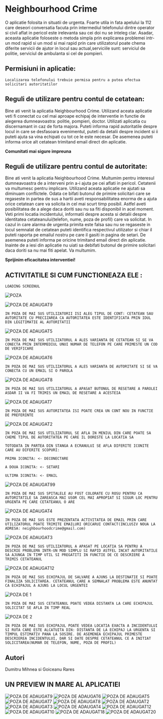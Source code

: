 # Neighbourhood Crime

 O aplicatie folosita in situatii de urgenta. Foarte utila in fata apelului la 112 care deseori conversatia facuta prin intermediul telefonului dintre operator si civil aflat in pericol este irelevanta sau cei doi nu se inteleg clar. Asadar, aceasta aplicatie foloseste o metoda simpla prin explicarea problemei intr-un mod rapid si un mod si mai rapid prin care utilizatorul poate chema diferite servicii de ajutor in locul sau actual,serviciile sunt: serviciul de politie, serviciul de ambulanta si
 cel de pompieri.
 
 ## Permisiuni in aplicatie:


```
Localizarea telefonului trebuie permisa pentru a putea efectua solicitari autoritatilor
```

 ## Reguli de utilizare pentru contul de cetatean:
 
 Bine ati venit la aplicatia Neighbourhood Crime. Utilizand aceata aplicatie veti fi conectat cu cel mai aproape echipaj de interventie in functie de alegerea dumneavoastra: politie, pompieri, doctor.
Utilizati aplicatia cu discernamant in caz de forta majora. Puteti informa rapid autoritatile despre locul in care se desfasoara evenimentul, puteti da detalii despre incident si ii puteti ajuta sa vina echipati cu tot ce le este necesar.
De asemenea puteti informa orice alt cetatean trimitand email direct din aplicatie.


**Comunitati mai sigure impreuna**

## Reguli de utilizare pentru contul de autoritate:

Bine ati venit la aplicatia Neighbourhood Crime. Multumim pentru interesul dumneavoastra de a interveni prin a-i ajuta pe cei aflati in pericol. Cetatenii va multumesc pentru implicare. Utilizand aceata aplicatie ne ajutati sa diminuam conflictele.
Odata ce bifati butonul de primire solicitari care se regaseste in partea de sus a hartii aveti responsabilitatea enorma de a ajuta orice cetatean care va solicita in cel mai scurt timp posibil. Astfel aveti posibilitatea de a alege daca doriti sau nu sa fiti disponibil in acel moment. Veti primi locatia incidentului, informatii despre acesta si detalii despre identitatea cetateanului(telefon, nume, poza de profil) care va solicitat.
In cazul in care alarma de urgenta primita este falsa sau nu se regaseste in locul semnalat de cetatean puteti identifica respectivul utilizator si chiar il puteti raporta pe emailul nostru pe care il gasiti in pagina de setari.
De asemenea puteti informa pe oricine trimitand email direct din aplicatie.
Inainte de a iesi din aplicatie nu uiati sa debifati butonul de primire solicitari daca doriti sa nu mai fiti apelat. Va multumim.


**Sprijinim eficacitatea interventiei!**
 

## ACTIVITATILE SI CUM FUNCTIONEAZA ELE :


```
LOADING SCREENUL
```

![POZA](https://user-images.githubusercontent.com/51022230/62231498-d634de00-b3cc-11e9-980f-dd437b8fcafc.jpg)


![POZA DE ADAUGAT9](https://user-images.githubusercontent.com/51022230/62235826-6d526380-b3d6-11e9-9b20-4779099a0ced.jpg)
```
IN POZA DE MAI SUS UTILIZATORII ISI ALEG TIPUL DE CONT: CETATEAN SAU AUTORITATE CU PRECIZAREA CA AUTORITATEA ESTE IDENTIFICATA PRIN IDUL DIN LEGITIMATIE AL AUTORITATII
```
![POZA DE ADAUGAT5](https://user-images.githubusercontent.com/51022230/62235800-64619200-b3d6-11e9-9951-6e20a1b22d9d.jpg)
```
IN POZA DE MAI SUS UTILIZATORUL A ALES VARIANTA DE CETATEAN SI SE VA CONECTA PRIN INTERMEDIUL UNUI NUMAR DE TELEFON PE CARE PRIMESTE UN COD DE VERIFICARE
```
![POZA DE ADAUGAT6](https://user-images.githubusercontent.com/51022230/62235804-675c8280-b3d6-11e9-9a7d-05ad079ba905.jpg)
```
IN POZA DE MAI SUS UTILIZATORUL A ALES VARIANTA DE AUTORITATE SI SE VA CONECTA CU UN EMAIL SI O PAROLA
```
![POZA DE ADAUGAT8](https://user-images.githubusercontent.com/51022230/62235825-6cb9cd00-b3d6-11e9-8b3c-5ae6b103797b.jpg)
```
IN POZA DE MAI SUS UTILIZATORUL A APASAT BUTONUL DE RESETARE A PAROLEI ASDAR II VA FI TRIMIS UN EMAIL DE RESETARE A ACESTEIA
```
![POZA DE ADAUGAT7](https://user-images.githubusercontent.com/51022230/62235811-688daf80-b3d6-11e9-95e2-b361484a8fbf.jpg)
```
IN POZA DE MAI SUS AUTORITATEA ISI POATE CREA UN CONT NOU IN FUNCTIE DE PREFERINTE 
```
![POZA DE ADAUGAT2 ](https://user-images.githubusercontent.com/51022230/62235783-57dd3980-b3d6-11e9-875b-a03f8484aa7b.jpg)
```
IN POZA DE MAI SUS UTILIZATORUL SE AFLA IN MENIUL DIN CARE POATE SA CHEME TIPUL DE AUTORITATEA PE CARE IL DORESTE LA LOCATIA SA 

```

```
TOTODATA IN PARTEA DIN STANGA A ECRANULUI SE AFLA DIFERITE ICONITE CARE AU DIFERITE SCOPURI:

PRIMA ICONITA: <- DECONECTARE

A DOUA ICONITA: <- SETARI

ULTIMA ICONITA: <- EMAIL

```
 ![POZA DE ADAUGAT99](https://user-images.githubusercontent.com/51022230/62248160-1eb1c300-b3f0-11e9-952f-4de16f48748c.jpg)
```
IN POZA DE MAI SUS SPITALELE AU FOST COLORATE CU ROSU PENTRU CA AUTORITATILE SA ZAREASCA MAI USOR CEL MAI APROPIAT SI SIGUR LOC PENTRU URGENTA PE CARE CETATEANUL O ARE  

```
![POZA DE ADAUGAT4](https://user-images.githubusercontent.com/51022230/62235797-61ff3800-b3d6-11e9-903b-f95c97547cbb.jpg)
```
IN POZA DE MAI SUS ESTE PREZENTATA ACTIVITATEA DE EMAIL PRIN CARE UTILIZATORUL POATE TRIMITE EMAILURI ORICARUI CONTACT(INCLUSIV NOUA LA ADRESA: neighbourhoodcrime@gmail.com) 

```
 ![POZA DE ADAUGAT3](https://user-images.githubusercontent.com/51022230/62235786-59a6fd00-b3d6-11e9-8916-365b9c870f5c.jpg)
 
```
IN POZA DE MAI SUS UTILIZATORUL A APASAT PE LOCATIA SA PENTRU A DESCRIE PROBLEMA INTR-UN MOD SIMPLU SI RAPID ASTFEL INCAT AUTORITATILE
SA AJUNGA IN TIMP UTIL SI PREGATITI IN FUNCTIE DE CE DESCRIERE A TRIMIS CETATEANUL
```
![POZA DE ADAUGAT12](https://user-images.githubusercontent.com/51022230/62235829-6d526380-b3d6-11e9-9347-993cbb249734.jpg)

```
IN POZA DE MAI SUS ECHIPAJUL DE SALVARE A AJUNS LA DESTINATIE SI POATE FINALIZA SOLICITAREA. CETATEANUL CARE A SEMNALAT PROBLEMA ESTE ANUNTAT CA ECHIPAJUL A AJUNS LA LOCUL URGENTEI
```
![POZA DE 1](https://user-images.githubusercontent.com/51022230/62235827-6d526380-b3d6-11e9-8590-8ffeeef0de91.jpg)

```
IN POZA DE MAI SUS CETATEANUL POATE VEDEA DISTANTA LA CARE ECHIPAJUL SOLICITAT SE AFLA IN TIMP REAL
```
![POZA DE 2](https://user-images.githubusercontent.com/51022230/62240752-557fdd00-b3e0-11e9-9469-dc0367a8e865.jpg)
```
IN POZA DE MAI SUS ECHIPAJUL POATE VEDEA LOCATIA EXACTA A INCIDENTULUI SI RUTA CARE ESTE ALCATUITA DIN: DISTANTA DE LA ECHIPAJ LA URGENTA SI TIMPUL ESTIMATIV PANA LA SOSIRE. DE ASEMENEA ECHIPAJUL PRIMESTE DESCRIEREA INCIDENTULUI, DAR SI DATE DESPRE CETATEANUL CE A INITIAT SOLICITAREA(NUMAR DE TELEFON, NUME, POZA DE PROFIL)
```

## Autori
Dumitru Mihnea 
si
Goiceanu Rares 

## UN PREVIEW IN MARE AL APLICATIEI 

![POZA DE ADAUGAT9](https://user-images.githubusercontent.com/51022230/62249154-72251080-b3f2-11e9-91e2-45992c309fda.jpg)
![POZA DE ADAUGAT6](https://user-images.githubusercontent.com/51022230/62249150-72251080-b3f2-11e9-9601-60dc1541ef5c.jpg)
![POZA DE ADAUGAT5](https://user-images.githubusercontent.com/51022230/62249148-718c7a00-b3f2-11e9-9300-4c0d9a6a54e2.jpg)
![POZA DE ADAUGAT7](https://user-images.githubusercontent.com/51022230/62249151-72251080-b3f2-11e9-8564-700f45916d97.jpg)
![POZA DE ADAUGAT8](https://user-images.githubusercontent.com/51022230/62249153-72251080-b3f2-11e9-915e-d27a3698d16b.jpg)
![POZA DE ADAUGAT2 ](https://user-images.githubusercontent.com/51022230/62249163-73eed400-b3f2-11e9-8cb4-79efbdc04981.jpg)
![POZA DE ADAUGAT3](https://user-images.githubusercontent.com/51022230/62249165-73eed400-b3f2-11e9-855e-54099d073620.jpg)
![POZA DE ADAUGAT4](https://user-images.githubusercontent.com/51022230/62249167-74876a80-b3f2-11e9-8ecb-c88e741f5f55.jpg)
![POZA DE ADAUGAT12](https://user-images.githubusercontent.com/51022230/62249157-72bda700-b3f2-11e9-9619-fdf4643c9b6c.jpg)
![POZA DE ADAUGAT10](https://user-images.githubusercontent.com/51022230/62249155-72bda700-b3f2-11e9-8741-56c991a80baa.jpg)
![POZA DE ADAUGAT18 ](https://user-images.githubusercontent.com/51022230/62249160-73563d80-b3f2-11e9-8bf0-e189a94c6a3f.jpg)
![POZA DE ADAUGAT20](https://user-images.githubusercontent.com/51022230/62249161-73563d80-b3f2-11e9-8589-4545f07004e0.jpg)


